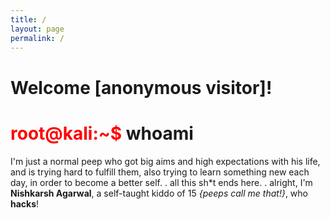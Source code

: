 ```yaml
---
title: /
layout: page
permalink: /
---
```


<h1>Welcome [anonymous visitor]!</h1>

# <span style="color: red;">root@kali:~$</span> whoami
I'm just a normal peep who got big aims and high expectations with his life, and is trying hard to fulfill them, also trying to learn something new each day, in order to become a better self.
.
all this sh*t ends here.
.
alright, I'm **Nishkarsh Agarwal**,
a self-taught kiddo of 15 _{peeps call me that!}_, who **hacks**!
